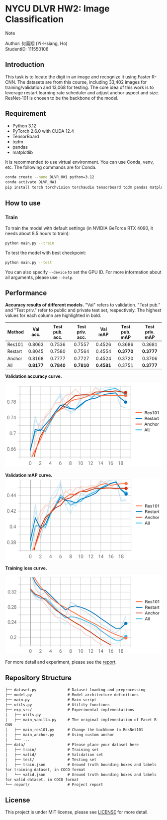 # NYCU DLVR HW2: Image Classification

>[!NOTE]
> Author: 何義翔 (Yi-Hsiang, Ho)  
> StudentID: 111550106

## Introduction

This task is to locate the digit in an image and recognize it using Faster R-CNN. The datasets are from this course, including 33,402 images for training/validation and 13,068 for testing. The core idea of this work is to leverage restart learning rate scheduler and adjust anchor aspect and size. ResNet-101 is chosen to be the backbone of the model.

## Requirement

- Python 3.12
- PyTorch 2.6.0 with CUDA 12.4
- TensorBoard
- tqdm
- pandas
- matplotlib

It is recommended to use virtual environment. You can use Conda, venv, etc. The following commands are for Conda.

```bash
conda create --name DLVR_HW1 python=3.12
conda activate DLVR_HW1
pip install torch torchvision torchaudio tensorboard tqdm pandas matplotlib
```

## How to use

### Train

To train the model with default settings (in NVIDIA GeForce RTX 4090, it needs about 8.5 hours to train):

```bash
python main.py --train
```

To test the model with best checkpoint:

```bash
python main.py --test
```

You can also specify `--device` to set the GPU ID. For more information about all arguments, please use `--help`.

## Performance

**Accuracy results of different models.** "Val" refers to validation. "Test pub." and "Test priv." refer to public and private test set, respectively. The highest values for each column are highlighted in bold.

| Method  | Val acc.   | Test pub. acc.  | Test priv. acc. | Val mAP    | Test pub. mAP   | Test priv. mAP |
| ------- | :--------: | :-------------: | :-------------: | :--------: | :-------------: | :-------------: |
| Res101  | 0.8063     | 0.7536          | 0.7557          | 0.4526     | 0.3686          | 0.3681          |
| Restart | 0.8045     | 0.7580          | 0.7564          | 0.4554     | **0.3770**      | **0.3777**      |
| Anchor  | 0.8168     | 0.7777          | 0.7727          | 0.4524     | 0.3720          | 0.3706          |
| All     | **0.8177** | **0.7840**      | **0.7810**      | **0.4581** | 0.3751          | **0.3777**      |

**Validation accuracy curve.**

![image](report/assets/val_acc.png)

**Validation mAP curve.**
![image](report/assets/val_mAP.png)

**Training loss curve.**

![image](report/assets/train_loss.png)

For more detail and experiment, please see the [report](/report/report.pdf).

## Repository Structure

```
├── dataset.py              # Dataset loading and preprocessing
├── model.py                # Model architecture definitions
├── main.py                 # Main script
├── utils.py                # Utility functions
├── exp_src/                # Experimental implementations
│   ├── utils.py
│   ├── main_vanilla.py     # The original implementation of Faset R-CNN
│   ├── main_res101.py      # Change the backbone to ResNet101
│   ├── main_anchor.py      # Using custom anchor
│   └── ...
├── data/                   # Please place your dataset here
│   ├── train/              # Training set
│   ├── valid/              # Validation set
│   ├── test/               # Testing set
│   ├── train.json          # Ground truth bounding boxes and labels for training dataset, in COCO format
│   └── valid.json          # Ground truth bounding boxes and labels for valid dataset, in COCO format
└── report/                 # Project report
```

## License
This project is under MIT license, please see [LICENSE](LICENSE) for more detail.
